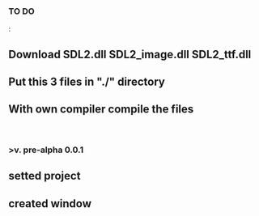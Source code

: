 <h3>TO DO</h3>:
<h2>Download SDL2.dll SDL2_image.dll SDL2_ttf.dll</h2>
<h2>Put this 3 files in "./" directory</h2>
<h2>With own compiler compile the files</h2>
<br/>
<h3>>v. pre-alpha 0.0.1</h3>
<h2>  setted project</h2>
<h2>  created window</h2>
